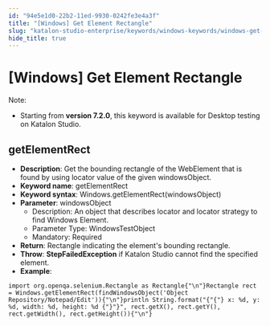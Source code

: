 ```yaml
---
id: "94e5e1d0-22b2-11ed-9930-0242fe3e4a3f"
title: "[Windows] Get Element Rectangle"
slug: "katalon-studio-enterprise/keywords/windows-keywords/windows-get-element-rectangle"
hide_title: true
---
```


# <a id="id_0" class="anchor_top_offset"/><a id="ariaid-title1" class="anchor_top_offset"/>[Windows] Get Element Rectangle

                        
<div xmlns="http://www.w3.org/1999/xhtml" className="note note note_note" id="id_0__id"><span className="note__title">Note:</span> 
  <ul className="ul"><li className="li">
      <p className="p">Starting from <strong className="ph b">version 7.2.0</strong>, this keyword is available for Desktop testing on Katalon Studio.</p>
    </li></ul>
</div>
        

## <a id="id_0__id_1" class="anchor_top_offset"/>getElementRect

                        
<ul xmlns="http://www.w3.org/1999/xhtml" className="ul"><li className="li"> <strong className="ph b">Description</strong>: Get the bounding rectangle of the WebElement that is found by using locator value of the given windowsObject.</li><li className="li"> <strong className="ph b">Keyword name</strong>: getElementRect</li><li className="li"> <strong className="ph b">Keyword syntax</strong>: Windows.getElementRect(windowsObject)</li><li className="li"> <strong className="ph b">Parameter</strong>: windowsObject <ul className="ul"><li className="li">Description: An object that describes locator and locator strategy to find Windows Element.</li><li className="li">Parameter Type: WindowsTestObject</li><li className="li">Mandatory: Required</li></ul>   </li><li className="li"> <strong className="ph b">Return</strong>: Rectangle indicating the element's bounding rectangle.</li><li className="li"> <strong className="ph b">Throw</strong>: <strong className="ph b">StepFailedException</strong> if Katalon Studio cannot find the specified element.</li><li className="li"> <strong className="ph b">Example</strong>:</li></ul> 
            
<pre xmlns="http://www.w3.org/1999/xhtml" className="pre codeblock"><code>import org.openqa.selenium.Rectangle as Rectangle{"\n"}Rectangle rect = Windows.getElementRect(findWindowsObject('Object Repository/Notepad/Edit')){"\n"}println String.format("{"{"} x: %d, y: %d, width: %d, height: %d {"}"}", rect.getX(), rect.getY(), rect.getWidth(), rect.getHeight()){"\n"}</code></pre> 
        
